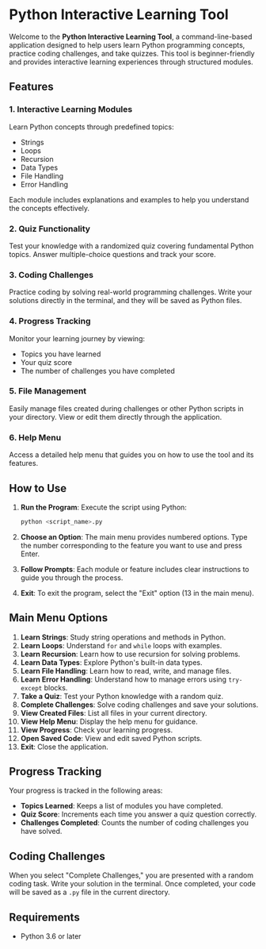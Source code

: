 # Python Interactive Learning Tool

Welcome to the **Python Interactive Learning Tool**, a command-line-based application designed to help users learn Python programming concepts, practice coding challenges, and take quizzes. This tool is beginner-friendly and provides interactive learning experiences through structured modules.

## Features

### 1. **Interactive Learning Modules**
Learn Python concepts through predefined topics:
- Strings
- Loops
- Recursion
- Data Types
- File Handling
- Error Handling

Each module includes explanations and examples to help you understand the concepts effectively.

### 2. **Quiz Functionality**
Test your knowledge with a randomized quiz covering fundamental Python topics. Answer multiple-choice questions and track your score.

### 3. **Coding Challenges**
Practice coding by solving real-world programming challenges. Write your solutions directly in the terminal, and they will be saved as Python files.

### 4. **Progress Tracking**
Monitor your learning journey by viewing:
- Topics you have learned
- Your quiz score
- The number of challenges you have completed

### 5. **File Management**
Easily manage files created during challenges or other Python scripts in your directory. View or edit them directly through the application.

### 6. **Help Menu**
Access a detailed help menu that guides you on how to use the tool and its features.

## How to Use

1. **Run the Program**: Execute the script using Python:
   ```bash
   python <script_name>.py
   ```

2. **Choose an Option**: The main menu provides numbered options. Type the number corresponding to the feature you want to use and press Enter.

3. **Follow Prompts**: Each module or feature includes clear instructions to guide you through the process.

4. **Exit**: To exit the program, select the "Exit" option (13 in the main menu).

## Main Menu Options

1. **Learn Strings**: Study string operations and methods in Python.
2. **Learn Loops**: Understand `for` and `while` loops with examples.
3. **Learn Recursion**: Learn how to use recursion for solving problems.
4. **Learn Data Types**: Explore Python's built-in data types.
5. **Learn File Handling**: Learn how to read, write, and manage files.
6. **Learn Error Handling**: Understand how to manage errors using `try-except` blocks.
7. **Take a Quiz**: Test your Python knowledge with a random quiz.
8. **Complete Challenges**: Solve coding challenges and save your solutions.
9. **View Created Files**: List all files in your current directory.
10. **View Help Menu**: Display the help menu for guidance.
11. **View Progress**: Check your learning progress.
12. **Open Saved Code**: View and edit saved Python scripts.
13. **Exit**: Close the application.

## Progress Tracking
Your progress is tracked in the following areas:
- **Topics Learned**: Keeps a list of modules you have completed.
- **Quiz Score**: Increments each time you answer a quiz question correctly.
- **Challenges Completed**: Counts the number of coding challenges you have solved.

## Coding Challenges
When you select "Complete Challenges," you are presented with a random coding task. Write your solution in the terminal. Once completed, your code will be saved as a `.py` file in the current directory.

## Requirements
- Python 3.6 or later



